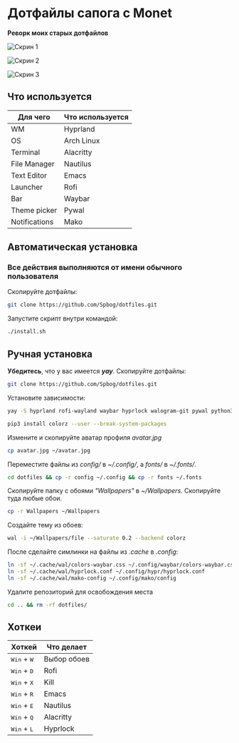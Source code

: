 # Дотфайлы сапога с Monet
__Реворк моих старых дотфайлов__

![Скрин 1](https://github.com/Spbog/dotfiles/blob/main/screen1.jpg)

![Скрин 2](https://github.com/Spbog/dotfiles/blob/main/screen2.jpg)

![Скрин 3](https://github.com/Spbog/dotfiles/blob/main/screen3.jpg)
## Что используется
| Для чего      | Что используется |
| ------------- | ---------------- |
| WM            | Hyprland         |
| OS            | Arch Linux       |
| Terminal      | Alacritty        |
| File Manager  | Nautilus         |
| Text Editor   | Emacs            |
| Launcher      | Rofi             |
| Bar           | Waybar           |
| Theme picker  | Pywal            |
| Notifications | Mako             | 

## Автоматическая установка
### Все действия выполняются от имени обычного пользователя
Скопируйте дотфайлы:
```sh
git clone https://github.com/Spbog/dotfiles.git
```
Запустите скрипт внутри командой:
```sh
./install.sh
```

## Ручная установка
**Убедитесь**, что у вас имеется _**yay**_.
Скопируйте дотфайлы:
```sh
git clone https://github.com/Spbog/dotfiles.git
```
Установите зависимости:
```sh
yay -S hyprland rofi-wayland waybar hyprlock walogram-git pywal python3 python-pip python-pywalfox swww grim slurp pipewire wireplumber alacritty mako emacs nautilus --noconfirm

pip3 install colorz --user --break-system-packages
```
Измените и скопируйте аватар профиля _avatar.jpg_
```sh
cp avatar.jpg ~/avatar.jpg
```
Переместите файлы из _config/_ в _~/.config/_, а _fonts/_ в _~/.fonts/_. 
```sh
cd dotfiles && cp -r config ~/.config && cp -r fonts ~/.fonts
```
Скопируйте папку с обоями _"Wallpapers"_ в _~/Wallpapers_. Скопируйте туда любые обои.
```sh
cp -r Wallpapers ~/Wallpapers
```
Создайте тему из обоев:
```sh
wal -i ~/Wallpapers/file --saturate 0.2 --backend colorz
```
После сделайте симлинки на файлы из _.cache_ в _.config_:
```sh
ln -sf ~/.cache/wal/colors-waybar.css ~/.config/waybar/colors-waybar.css
ln -sf ~/.cache/wal/hyprlock.conf ~/.config/hypr/hyprlock.conf
ln -sf ~/.cache/wal/mako-config ~/.config/mako/config
```
Удалите репозиторий для освобождения места
```sh
cd .. && rm -rf dotfiles/
```
## Хоткеи
| Хоткей                        | Что делает  |
| ----------------------------- | ----------- | 
| <kbd>Win</kbd> + <kbd>W</kbd> | Выбор обоев |
| <kbd>Win</kbd> + <kbd>D</kbd> | Rofi        |
| <kbd>Win</kbd> + <kbd>X</kbd> | Kill        |
| <kbd>Win</kbd> + <kbd>R</kbd> | Emacs       |
| <kbd>Win</kbd> + <kbd>E</kbd> | Nautilus    |
| <kbd>Win</kbd> + <kbd>Q</kbd> | Alacritty   |
| <kbd>Win</kbd> + <kbd>L</kbd> | Hyprlock    |

